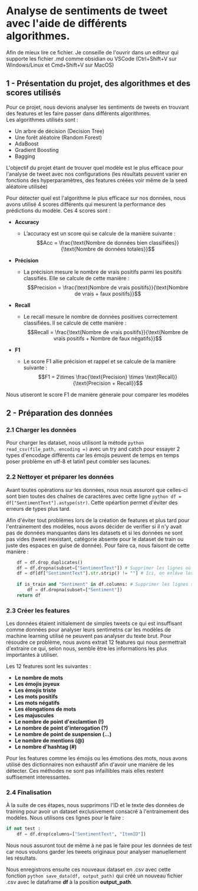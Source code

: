 # Analyse de sentiments de tweet avec l'aide de différents algorithmes.

Afin de mieux lire ce fichier. Je conseille de l'ouvrir dans un editeur qui supporte les fichier .md comme obsidian ou VSCode (Ctrl+Shift+V sur Windows/Linux et Cmd+Shift+V sur MacOS)

## 1 - Présentation du projet, des algorithmes et des scores utilisés


Pour ce projet, nous devions analyser les sentiments de tweets en trouvant des features et les faire passer dans différents algorithmes.  
Les algorithmes utilisés sont :  
- Un arbre de décision (Decision Tree)  
- Une forêt aléatoire (Random Forest)  
- AdaBoost  
- Gradient Boosting  
- Bagging  

L'objectif du projet étant de trouver quel modèle est le plus efficace pour l'analyse de tweet avec nos configurations (les résultats peuvent varier en fonctions des hyperparamètres, des features créées voir même de la seed aléatoire utilisée)

Pour détecter quel est l'algorithme le plus efficace sur nos données, nous avons utilisé 4 scores différents qui mesurent la performance des prédictions du modèle. Ces 4 scores sont :  

- **Accuracy**  
	- L’accuracy est un score qui se calcule de la manière suivante :  
	$$Acc = \frac{\text{Nombre de données bien classifiées}}{\text{Nombre de données totales}}$$  

- **Précision**  
	- La précision mesure le nombre de vrais positifs parmi les positifs classifiés. Elle se calcule de cette manière :  
	$$Precision = \frac{\text{Nombre de vrais positifs}}{\text{Nombre de vrais + faux positifs}}$$  

- **Recall**  
	- Le recall mesure le nombre de données positives correctement classifiées. Il se calcule de cette manière :  
	$$Recall = \frac{\text{Nombre de vrais positifs}}{\text{Nombre de vrais positifs + Nombre de faux négatifs}}$$  

- **F1**  
	- Le score F1 allie précision et rappel et se calcule de la manière suivante :  
	$$F1 = 2\times \frac{\text{Precision} \times \text{Recall}}{\text{Precision + Recall}}$$  

Nous utiseront le score F1 de manière génerale pour comparer les modèles

## 2 - Préparation des données

### 2.1 Charger les données

Pour charger les dataset, nous utilisont la métode ```python read_csv(file_path, encoding =)``` avec un try and catch pour essayer 2 types d'encodage différents car les émojis peuvent de temps en temps poser problème en utf-8 et latin1 peut combler ses lacunes.

### 2.2 Nettoyer et préparer les données

Avant toutes opérations sur les données, nous nous assuront que celles-ci sont bien toutes des chaînes de caractères avec cette ligne ```python df = df["SentimentText"].astype(str)```. Cette opéartion permet d'éviter des erreurs de types plus tard.

Afin d'éviter tout problèmes lors de la création de features et plus tard pour l'entrainement des modèles, nous avons décider de verifier si il n'y avait pas de données manquantes dans les datasets et si les données ne sont pas vides (tweet inexistant, catégorie absente pour le dataset de train ou juste des espaces en guise de donnée). Pour faire ca, nous faisont de cette manière : 
```python
    df = df.drop_duplicates()
    df = df.dropna(subset=["SentimentText"]) # Supprimer les lignes où le texte est manquant ou vide après nettoyage
    df = df[df["SentimentText"].str.strip() != ""] # Ici, on enlève les lignes où le texte est juste des espaces et on enleve les espaces avant et après le texte
    
    if is_train and "Sentiment" in df.columns: # Supprimer les lignes sans label dans le train
        df = df.dropna(subset=["Sentiment"])
    return df
```


### 2.3 Créer les features

Les données étaient initialement de simples tweets ce qui est insuffisant comme données pour analyser leurs sentimetns car les modèles de machine learning utilisé ne peuvent pas analyser du texte brut. Pour résoudre ce problème, nous avons extrait 12 features qui nous permettrait d'extraire ce qui, selon nous, semble être les informations les plus importantes à utiliser.

Les 12 features sont les suivantes :
- **Le nombre de mots**
- **Les émojis joyeux**
- **Les émojis triste**
- **Les mots positifs**
- **Les mots négatifs**
- **Les élongations de mots**
- **Les majuscules**
- **Le nombre de point d'exclamtion (!)**
- **Le nombre de point d'interogation (?)**
- **Le nombre de point de suspension (...)**
- **Le nombre de mentions (@)**
- **Le nombre d'hashtag (#)**



Pour les features comme les émojis ou les émotions des mots, nous avons utilisé des dictionnaires non exhaustif afin d'avoir une manière de les détecter. Ces méthodes ne sont pas infaillibles mais elles restent suffisement interessantes.

### 2.4 Finalisation

À la suite de ces étapes, nous supprimons l'ID et le texte des données de training pour avoir un dataset exclusivement consacré à l'entrainement des modèles. Nous utilisons ces lignes pour le faire :
```python 
if not test :
    df = df.drop(columns=["SentimentText", "ItemID"])
```

Nous nous assuront tout de même à ne pas le faire pour les données de test car nous voulons garder les tweets originaux pour analyser manuellement les résultats.

Nous enregistrons ensuite ces nouveaux dataset en .csv avec cette fonction ```python save_data(df, output_path)``` qui créé un nouveau fichier .csv avec le dataframe **df** à la position **output_path**.